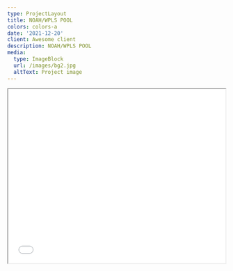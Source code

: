```yaml
---
type: ProjectLayout
title: NOAH/WPLS POOL
colors: colors-a
date: '2021-12-20'
client: Awesome client
description: NOAH/WPLS POOL
media:
  type: ImageBlock
  url: /images/bg2.jpg
  altText: Project image
---
```

<iframe id="dextools-widget"
    title="DEXTools Trading Chart"
    width="500" height="400"
    src="https\://www\.dextools.io/widget-chart/en/pulse/pe-light/0x4aca92a7bfcfed5e07ee65d1dca815471a146b2b?theme=light\&chartType=2\&chartResolution=30\&drawingToolbars=false"></iframe>

